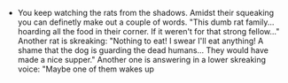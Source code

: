 - You keep watching the rats from the shadows. Amidst their squeaking you can definetly make out a couple of words. "This dumb rat family... hoarding all the food in their corner. If it weren't for that strong fellow..." Another rat is skreaking: "Nothing to eat! I swear I'll eat anything! A shame that the dog is guarding the dead humans... They would have made a nice supper." Another one is answering in a lower skreaking voice: "Maybe one of them wakes up